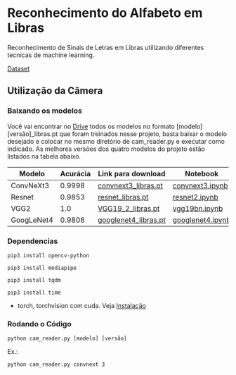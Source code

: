 # Reconhecimento do Alfabeto em Libras
Reconhecimento de Sinais de Letras em Libras utilizando diferentes tecnicas de machine learning.

[Dataset](https://www.kaggle.com/datasets/williansoliveira/libras?resource=download)

## Utilização da Câmera

### Baixando os modelos

Você vai encontrar no [Drive](https://drive.google.com/drive/folders/1FWLEjItsCVNp2cz_t_xlUzyctqFvhMqu?usp=sharing) todos os modelos no formato [modelo][versão]_libras.pt que foram treinados nesse projeto, basta baixar o modelo desejado e colocar no mesmo diretório de cam_reader.py e executar como indicado. As melhores versões dos quatro modelos do projeto estão listados na tabela abaixo.

| Modelo | Acurácia | Link para download | Notebook
|  ---  | ----------- | ---------------- | --------
| ConvNeXt3 | 0.9998   | [convnext3_libras.pt](https://drive.google.com/file/d/1Bv6CR5WcR2eSjWXlWV0IJwWtMU78eZ6F/view?usp=share_link) | [convnext3.ipynb](https://github.com/matheusrbg/Reconhecimento-do-Alfabeto-em-Libras/blob/organizando/ConvNeXt/convnext3.ipynb) |
| Resnet | 0.9853  | [resnet_libras.pt](https://drive.google.com/file/d/12le1-ssMleU19GBJIa7otkuMNvMor9Zo/view?usp=share_link) | [resnet2.ipynb](https://github.com/matheusrbg/Reconhecimento-do-Alfabeto-em-Libras/blob/organizando/ResNet/resnet2.ipynb) |
| VGG2  | 1.0   | [VGG19_2_libras.pt](https://drive.google.com/file/d/1-Sh3648G-tRaNsfmO4fzGQGWbIBGhXTn/view?usp=share_link)  | [vgg19bn.ipynb]() |
| GoogLeNet4  | 0.9806  | [googlenet4_libras.pt](https://drive.google.com/file/d/1-5H7juRIZH4uCsAwz2v9N6otOqTwIlGb/view?usp=share_link) | [googlenet4.ipynb]() |


### Dependencias

```
pip3 install opencv-python
```

```
pip3 install mediapipe
```

```
pip3 install tqdm
```

```
pip3 install time
```


* torch, torchvision com cuda. Veja [Instalação](https://pytorch.org/get-started/locally/)

### Rodando o Código
```
python cam_reader.py [modelo] [versão]
```


Ex.:
```
python cam_reader.py convnext 3
```
